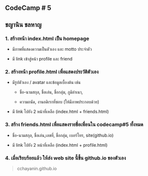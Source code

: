 ## CodeCamp # 5

## ชญานิน ชลหาญ

### 1. สร้างหน้า index.html เป็น homepage

   - มีภาพที่แสดงความเป็นตัวเอง และ motto ประจำตัว

   - มี link เข้าสู่หน้า profile และ friend

### 2. สร้างหน้า profile.html เพื่อแสดงประวัติตัวเอง

   - มีรูปตัวเอง / avatar และข้อมูลเบื้องต้น เช่น

     - ชื่อ-นามสกุล,​ ชื่อเล่น, ชื่อกลุ่ม,​ ภูมิลำเนา,

     - ความถนัด, งานอดิเรกที่ชอบ (ให้มีภาพประกอบด้วย)

   - มี link ไปยัง 2 หน้าที่เหลือ (index.html + friends.html)

### 3. สร้าง friends.html เพื่อแสดงรายชื่อเพื่อนใน codecamp#5 ทั้งหมด

   - ชื่อ-นามสกุล,​ ชื่อเล่น,เลขที่, ชื่อกลุ่ม,​ เบอร์โทร, site(github.io)

   - มี link ไปยัง 2 หน้าที่เหลือ (index.html + profile.html)

### 4. เมื่อเรียบร้อยแล้ว ให้ส่ง web site นี้ขึ้น github.io ของตัวเอง

> cchayanin.github.io
